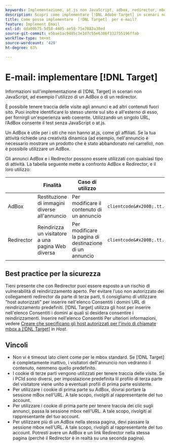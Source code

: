 ```yaml
---
keywords: Implementazione, at.js non JavaScript, adbox, redirector, mbox
description: Scopri come implementare [!DNL Adobe Target] in scenari non JavaScript, ad esempio utilizzando un AdBox o un redirector.
title: Come posso implementare  [!DNL Target]  per e-mail?
feature: Implement Email
exl-id: dda00b75-5d58-4405-ae58-75e7883a30ed
source-git-commit: e5bae1ac9485c3e1d7c55e6386f332755196ffab
workflow-type: tm+mt
source-wordcount: '429'
ht-degree: 63%

---
```


# E-mail: implementare [!DNL Target]

Informazioni sull&#39;implementazione di [!DNL Target] in scenari non JavaScript, ad esempio l&#39;utilizzo di un AdBox o di un redirector.

È possibile tenere traccia delle visite agli annunci e ad altri contenuti fuori sito. Puoi inoltre identificare lo stesso utente sul sito e all&#39;esterno di esso, per fornirgli un&#39;esperienza web coerente. Utilizzando un singolo URL, l’AdBox consente il test senza JavaScript o at.js.

Un AdBox è utile per i siti che non hanno at.js, come gli affiliati. Se la tua attività richiede una creatività dinamica (ad esempio, nell&#39;annuncio è necessario mostrare un prodotto che è stato abbandonato nel carrello), non è possibile utilizzare un AdBox.

Gli annunci AdBox e i Redirector possono essere utilizzati con qualsiasi tipo di attività. La tabella seguente mette a confronto AdBox e Redirector, e il loro utilizzo:

| | Finalità | Caso di utilizzo | Struttura URL | Tipo di offerta | Contenuto dell&#39;offerta |
|--- |--- |--- |--- |--- |--- |
| AdBox | Restituzione di immagini diverse all&#39;annuncio | Per modificare il contenuto di un annuncio | `clientcode&#x200B;.tt.&#x200B;omtrdc&#x200B;.net/&#x200B;m2&#x200B;/&#x200B;clientcode/ubox/&#x200B;image?` | Offerta di reindirizzamento | URL per un&#39;immagine |
| Redirector | Reindirizza un visitatore a una pagina Web diversa | Per modificare la pagina di destinazione di un annuncio | `clientcode&#x200B;.tt.omtrdc.net/&#x200B;m2/clientcode&#x200B;/ubox/page?` | Offerta di reindirizzamento | URL per una pagina |

## Best practice per la sicurezza

Tieni presente che con Redirector puoi essere esposto a un rischio di vulnerabilità di reindirizzamento aperto. Per evitare l’uso non autorizzato dei collegamenti redirector da parte di terze parti, ti consigliamo di utilizzare &quot;host autorizzati&quot; per inserire nell&#39;elenco Consentiti i domini URL di reindirizzamento predefiniti. [!DNL Target] utilizza gli host per inserire nell&#39;elenco Consentiti i domini ai quali si desidera consentire i reindirizzamenti. Inserire nell&#39;elenco Consentiti Per ulteriori informazioni, vedere [Creare che specificano gli host autorizzati per l&#39;invio di chiamate mbox a  [!DNL Target]](https://experienceleague.adobe.com/docs/target/using/administer/hosts.html#allowlist) in *Host*.

## Vincoli

* Non vi è timeout lato client come per le mbox standard. Se [!DNL Target] è completamente inattivo, i visitatori dell&#39;annuncio non vedranno il contenuto, nemmeno quello predefinito.
* I cookie di terze parti vengono utilizzati per tenere traccia delle visite. Se i PCId sono diversi, per impostazione predefinita lil profilo di terza parte del visitatore viene unito a eventuali profili di prima parte esistente.
* Per utilizzare i cookie di prima parte su AdBox, dovrai portare la sessione mBox nell&#39;URL. A tale scopo, rivolgiti al rappresentante del tuo account.
* Per utilizzare i cookie di prima parte per tenere traccia dei clic sugli annunci, passa la sessione mbox nell&#39;URL. A tale scopo, rivolgiti al rappresentante del tuo account.
* Per utilizzare più di un AdBox nella stessa pagina, devi passare la sessione mbox nell&#39;URL. A tale scopo, rivolgiti al rappresentante del tuo account. Potresti avere un AdBox e un link Redirector nella stessa pagina (perché il Redirector è in realtà su una seconda pagina).
